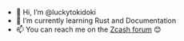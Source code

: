 - 👋 Hi, I’m @luckytokidoki
- 🌱 I’m currently learning Rust and Documentation
- 📫 You can reach me on the [Zcash forum](https://forum.zcashcommunity.com/u/tokidoki/summary) 😊

<!---
luckytokidoki/luckytokidoki is a ✨ special ✨ repository because its `README.md` (this file) appears on your GitHub profile.
You can click the Preview link to take a look at your changes.
--->
